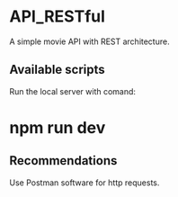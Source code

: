 # API_RESTful
A simple movie API with REST architecture.

## Available scripts

Run the local server with comand:

# npm run dev

## Recommendations

Use Postman software for http requests.
